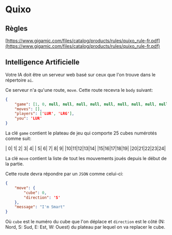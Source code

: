 # Quixo

## Règles

[https://www.gigamic.com/files/catalog/products/rules/quixo_rule-fr.pdf](https://www.gigamic.com/files/catalog/products/rules/quixo_rule-fr.pdf)

## Intelligence Artificielle

Votre IA doit être un serveur web basé sur ceux que l'on trouve dans le répertoire `ai`.

Ce serveur n'a qu'une route, `move`. Cette route recevra le `body` suivant:

```json
{
	"game": [1, 0, null, null, null, null, null, null, null, null, null, null, null, null, null, null, null, null, null, null, null, null, null, null, null],
	"moves": [],
	"players": ['LUR', 'LRG'],
	"you": 'LUR'
}
```

La clé `game` contient le plateau de jeu qui comporte 25 cubes numérotés comme suit:

| 0| 1| 2| 3| 4|
| 5| 6| 7| 8| 9|
|10|11|12|13|14|
|15|16|17|18|19|
|20|21|22|23|24|

La clé `move` contient la liste de tout les mouvements joués depuis le début de la partie.

Cette route devra répondre par un `JSON` comme celui-ci:

```json
{
	"move": {
		"cube": 0,
		"direction": 'S'
	},
	"message": "I'm Smart"
}
```

Où `cube` est le numéro du cube que l'on déplace et `direction` est le côté (N: Nord, S: Sud, E: Est, W: Ouest) du plateau par lequel on va replacer le cube.